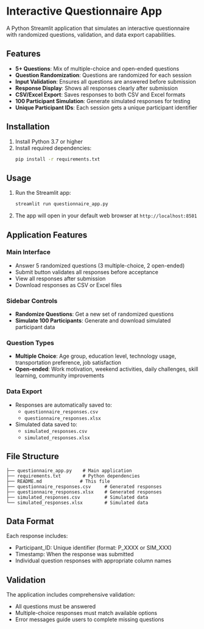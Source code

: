 # Interactive Questionnaire App

A Python Streamlit application that simulates an interactive questionnaire with randomized questions, validation, and data export capabilities.

## Features

- **5+ Questions**: Mix of multiple-choice and open-ended questions
- **Question Randomization**: Questions are randomized for each session
- **Input Validation**: Ensures all questions are answered before submission
- **Response Display**: Shows all responses clearly after submission
- **CSV/Excel Export**: Saves responses to both CSV and Excel formats
- **100 Participant Simulation**: Generate simulated responses for testing
- **Unique Participant IDs**: Each session gets a unique participant identifier

## Installation

1. Install Python 3.7 or higher
2. Install required dependencies:
   ```bash
   pip install -r requirements.txt
   ```

## Usage

1. Run the Streamlit app:
   ```bash
   streamlit run questionnaire_app.py
   ```

2. The app will open in your default web browser at `http://localhost:8501`

## Application Features

### Main Interface
- Answer 5 randomized questions (3 multiple-choice, 2 open-ended)
- Submit button validates all responses before acceptance
- View all responses after submission
- Download responses as CSV or Excel files

### Sidebar Controls
- **Randomize Questions**: Get a new set of randomized questions
- **Simulate 100 Participants**: Generate and download simulated participant data

### Question Types
- **Multiple Choice**: Age group, education level, technology usage, transportation preference, job satisfaction
- **Open-ended**: Work motivation, weekend activities, daily challenges, skill learning, community improvements

### Data Export
- Responses are automatically saved to:
  - `questionnaire_responses.csv`
  - `questionnaire_responses.xlsx`
- Simulated data saved to:
  - `simulated_responses.csv`
  - `simulated_responses.xlsx`

## File Structure
```
├── questionnaire_app.py    # Main application
├── requirements.txt        # Python dependencies
├── README.md              # This file
├── questionnaire_responses.csv     # Generated responses
├── questionnaire_responses.xlsx    # Generated responses
├── simulated_responses.csv         # Simulated data
└── simulated_responses.xlsx        # Simulated data
```

## Data Format

Each response includes:
- Participant_ID: Unique identifier (format: P_XXXX or SIM_XXX)
- Timestamp: When the response was submitted
- Individual question responses with appropriate column names

## Validation

The application includes comprehensive validation:
- All questions must be answered
- Multiple-choice responses must match available options
- Error messages guide users to complete missing questions
